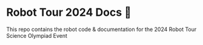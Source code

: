 # Robot Tour 2024 Docs 🤖
This repo contains the robot code & documentation for the 2024 Robot Tour Science Olympiad Event 
